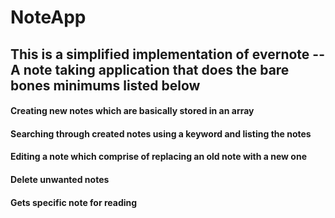# NoteApp
## This is a simplified implementation of evernote -- A note taking application that does the bare bones minimums listed below

#### Creating new notes which are basically stored in an array

#### Searching through created notes using a keyword and listing the notes

#### Editing a note which comprise of replacing an old note with a new one

#### Delete unwanted notes

#### Gets specific note for reading
